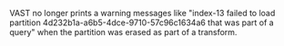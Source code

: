 VAST no longer prints a warning messages like "index-13 failed to load
partition 4d232b1a-a6b5-4dce-9710-57c96c1634a6 that was part of a query" when
the partition was erased as part of a transform.
